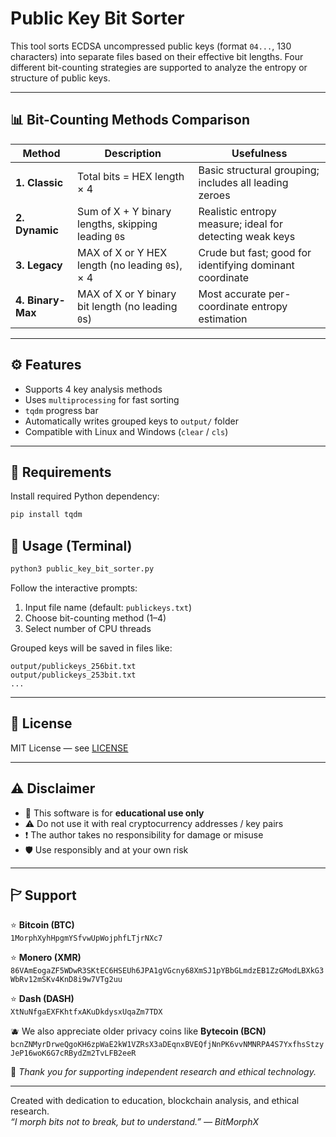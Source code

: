 # Public Key Bit Sorter

This tool sorts ECDSA uncompressed public keys (format `04...`, 130 characters) into separate files based on their effective bit lengths. Four different bit-counting strategies are supported to analyze the entropy or structure of public keys.

---

## 📊 Bit-Counting Methods Comparison

| Method             | Description                                                              | Usefulness                                                     |
|--------------------|---------------------------------------------------------------------------|-----------------------------------------------------------------|
| **1. Classic**     | Total bits = HEX length × 4                                               | Basic structural grouping; includes all leading zeroes         |
| **2. Dynamic**     | Sum of X + Y binary lengths, skipping leading `0`s                        | Realistic entropy measure; ideal for detecting weak keys       |
| **3. Legacy**      | MAX of X or Y HEX length (no leading `0`s), × 4                           | Crude but fast; good for identifying dominant coordinate       |
| **4. Binary-Max**  | MAX of X or Y binary bit length (no leading `0`s)                         | Most accurate per-coordinate entropy estimation                |

---

## ⚙️ Features

- Supports 4 key analysis methods
- Uses `multiprocessing` for fast sorting
- `tqdm` progress bar
- Automatically writes grouped keys to `output/` folder
- Compatible with Linux and Windows (`clear` / `cls`)

---

## 🧪 Requirements

Install required Python dependency:

```bash
pip install tqdm
```

## 📂 Usage (Terminal)

```bash
python3 public_key_bit_sorter.py
```

Follow the interactive prompts:
1. Input file name (default: `publickeys.txt`)
2. Choose bit-counting method (1–4)
3. Select number of CPU threads

Grouped keys will be saved in files like:
```
output/publickeys_256bit.txt
output/publickeys_253bit.txt
...
```

---

## 📜 License

MIT License — see [LICENSE](LICENSE)

---

## ⚠️ Disclaimer

- 🚫 This software is for **educational use only**
- ⚠️ Do not use it with real cryptocurrency addresses / key pairs
- ❗️ The author takes no responsibility for damage or misuse
- 🛡️ Use responsibly and at your own risk

---

## 🏱 Support

⭐ **Bitcoin (BTC)**  
`1MorphXyhHpgmYSfvwUpWojphfLTjrNXc7`

⭐ **Monero (XMR)**  
`86VAmEogaZF5WDwR3SKtEC6HSEUh6JPA1gVGcny68XmSJ1pYBbGLmdzEB1ZzGModLBXkG3WbRv12mSKv4KnD8i9w7VTg2uu`

⭐ **Dash (DASH)**  
`XtNuNfgaEXFKhtfxAKuDkdysxUqaZm7TDX`

🫐 We also appreciate older privacy coins like **Bytecoin (BCN)**  
`bcnZNMyrDrweQgoKH6zpWaE2kW1VZRsX3aDEqnxBVEQfjNnPK6vvNMNRPA4S7YxfhsStzyJeP16woK6G7cRBydZm2TvLFB2eeR`

🙏 *Thank you for supporting independent research and ethical technology.*

---

Created with dedication to education, blockchain analysis, and ethical research.  
*“I morph bits not to break, but to understand.” — BitMorphX*
